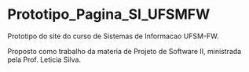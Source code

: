 # Prototipo_Pagina_SI_UFSMFW

Prototipo do site do curso de Sistemas de Informacao UFSM-FW.

Proposto como trabalho da materia de Projeto de Software II, ministrada pela Prof. Leticia Silva.